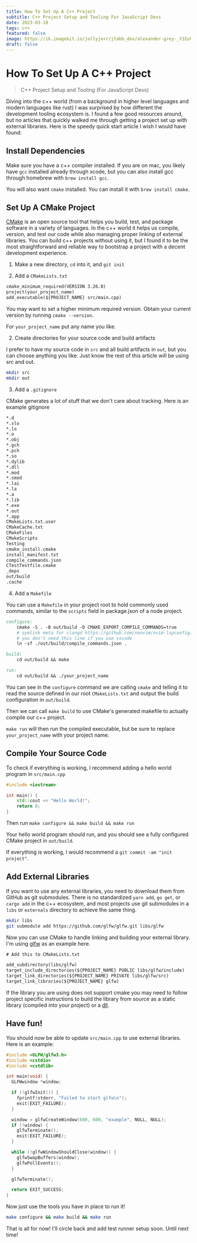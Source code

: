 ```yaml
---
title: How To Set Up A C++ Project
subtitle: C++ Project Setup and Tooling For JavaScript Devs
date: 2023-03-18
tags: c++
featured: false
image: https://ik.imagekit.io/jollyjerr/jtabb_dev/alexander-grey-_Y3IuVbPpmU-unsplash_XPnmG1IB3.jpg
draft: false
---
```


# How To Set Up A C++ Project

> C++ Project Setup and Tooling (For JavaScript Devs)

Diving into the c++ world (from a background in higher level languages and modern languages like rust) I was surprised by how different the development tooling ecosystem is.
I found a few good resources around, but no articles that quickly walked me through getting a project set up with external libraries. Here is the speedy quick start article I wish I would have found:

## Install Dependencies

Make sure you have a c++ compiler installed. If you are on mac, you likely have `gcc` installed already through xcode, but you can also install gcc through homebrew with `brew install gcc`.

You will also want `cmake` installed. You can install it with `brew install cmake`.

## Set Up A CMake Project

[CMake](https://cmake.org/) is an open source tool that helps you build, test, and package software in a variety of languages. In the c++ world it helps us compile, version, and test
our code while also managing proper linking of external libraries. You can build c++ projects without using it, but I found it to be the most straightforward and reliable way to bootstrap a project
with a decent development experience.

1. Make a new directory, `cd` into it, and `git init`

1. Add a `CMakeLists.txt`

```txt
cmake_minimum_required(VERSION 3.26.0)
project(your_project_name)
add_executable(${PROJECT_NAME} src/main.cpp)
```

You may want to set a higher minimum required version. Obtain your current version by running `cmake --version`.

For `your_project_name` put any name you like.

2. Create directories for your source code and build artifacts

I prefer to have my source code in `src` and all build artifacts in `out`, but you can choose anything you like. Just know the rest of this article will be using src and out.

```sh
mkdir src
mkdir out
```

3. Add a `.gitignore`

CMake generates a lot of stuff that we don't care about tracking. Here is an example gitignore

```txt
*.d
*.slo
*.lo
*.o
*.obj
*.gch
*.pch
*.so
*.dylib
*.dll
*.mod
*.smod
*.lai
*.la
*.a
*.lib
*.exe
*.out
*.app
CMakeLists.txt.user
CMakeCache.txt
CMakeFiles
CMakeScripts
Testing
cmake_install.cmake
install_manifest.txt
compile_commands.json
CTestTestfile.cmake
_deps
out/build
.cache
```

4. Add a `Makefile`

You can use a `Makefile` in your project root to hold commonly used commands, similar to the `scripts` field in package.json of a node project.

```Makefile
configure:
	cmake -S . -B out/build -D CMAKE_EXPORT_COMPILE_COMMANDS=true
	# symlink meta for clangd https://github.com/neovim/nvim-lspconfig/blob/master/doc/server_configurations.md#clangd
    # you don't need this line if you use vscode
	ln -sf ./out/build/compile_commands.json .

build:
	cd out/build && make

run:
	cd out/build && ./your_project_name
```

You can see in the `configure` command we are calling `cmake` and telling it to read the source defined in our root `CMakeLists.txt` and output the build configuration in `out/build`.

Then we can call `make build` to use CMake's generated makefile to actually compile our c++ project.

`make run` will then run the compiled executable, but be sure to replace `your_project_name` with your project name.

## Compile Your Source Code

To check if everything is working, I recommend adding a hello world program in `src/main.cpp`

```cpp
#include <iostream>

int main() {
    std::cout << "Hello World!";
    return 0;
}
```

Then run `make configure && make build && make run`

Your hello world program should run, and you should see a fully configured CMake project in `out/build`.

If everything is working, I would recommend a `git commit -am "init project"`.

## Add External Libraries

If you want to use any external libraries, you need to download them from GitHub as git submodules. There is no standardized `yarn add`, `go get`, or `cargo add` in the c++ ecosystem, and
most projects use git submodules in a `libs` or `externals` directory to achieve the same thing.

```sh
mkdir libs
git submodule add https://github.com/glfw/glfw.git libs/glfw
```

Now you can use CMake to handle linking and building your external library. I'm using [glfw](https://www.glfw.org/) as an example here.

```txt
# Add this to CMakeLists.txt

add_subdirectory(libs/glfw)
target_include_directories(${PROJECT_NAME} PUBLIC libs/glfw/include)
target_link_directories(${PROJECT_NAME} PRIVATE libs/glfw/src)
target_link_libraries(${PROJECT_NAME} glfw)
```

If the library you are using does not support cmake you may need to follow project specific instructions to build the library from source as a static library (compiled into your project) or
a [dll](https://stackoverflow.com/questions/140061/when-to-use-dynamic-vs-static-libraries).

## Have fun!

You should now be able to update `src/main.cpp` to use external libraries. Here is an example:

```cpp
#include <GLFW/glfw3.h>
#include <cstdio>
#include <cstdlib>

int main(void) {
  GLFWwindow *window;

  if (!glfwInit()) {
    fprintf(stderr, "Failed to start glfw\n");
    exit(EXIT_FAILURE);
  }

  window = glfwCreateWindow(600, 600, "example", NULL, NULL);
  if (!window) {
    glfwTerminate();
    exit(EXIT_FAILURE);
  }

  while (!glfwWindowShouldClose(window)) {
    glfwSwapBuffers(window);
    glfwPollEvents();
  }

  glfwTerminate();

  return EXIT_SUCCESS;
}
```

Now just use the tools you have in place to run it!

```sh
make configure && make build && make run
```

That is all for now! I'll circle back and add test runner setup soon. Until next time!
